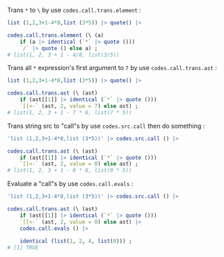
Trans `*` to `\` by use `codes.call.trans.element` :

~~~ r
list (1,2,3+1-4*8,list (3*5)) |> quote() |> 

codes.call.trans.element (\ (a) 
	if (a |> identical (`*` |> quote ())) 
	`/` |> quote () else a) ;
# list(1, 2, 3 + 1 - 4/8, list(3/5))
~~~

Trans all `*` expression's first argument to `7` by use `codes.call.trans.ast` :

~~~ r
list (1,2,3+1-4*8,list (3*5)) |> quote() |> 

codes.call.trans.ast (\ (ast) 
	if (ast[[1]] |> identical (`*` |> quote ())) 
	`[[<-` (ast, 2, value = 7) else ast) ;
# list(1, 2, 3 + 1 - 7 * 8, list(7 * 5))
~~~

Trans string src to "call"s by use `codes.src.call` then do something :

~~~ r
'list (1,2,3+1-4*8,list (3*5))' |> codes.src.call () |> 

codes.call.trans.ast (\ (ast) 
	if (ast[[1]] |> identical (`*` |> quote ())) 
	`[[<-` (ast, 2, value = 0) else ast) ;
# list(1, 2, 3 + 1 - 0 * 8, list(0 * 5))
~~~

Evaluate a "call"s by use `codes.call.evals` :

~~~ r
'list (1,2,3+1-4*8,list (3*5))' |> codes.src.call () |> 

codes.call.trans.ast (\ (ast) 
	if (ast[[1]] |> identical (`*` |> quote ())) 
	`[[<-` (ast, 2, value = 0) else ast) |> 
	codes.call.evals () |> 
	
	identical (list(1, 2, 4, list(0))) ;
# [1] TRUE
~~~




